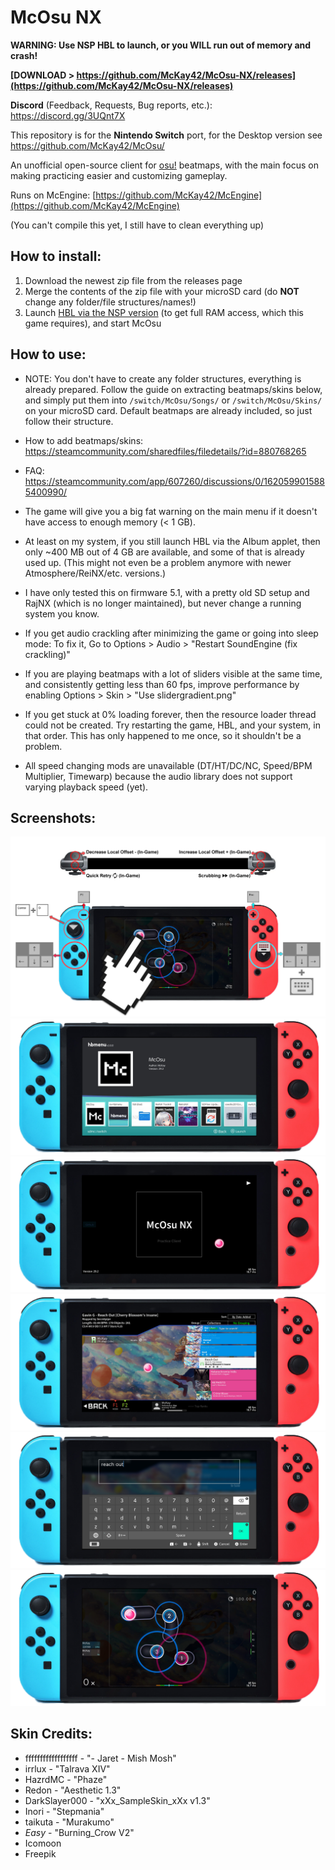 # McOsu NX

**WARNING: Use NSP HBL to launch, or you WILL run out of memory and crash!**

**[DOWNLOAD > https://github.com/McKay42/McOsu-NX/releases](https://github.com/McKay42/McOsu-NX/releases)**

**Discord** (Feedback, Requests, Bug reports, etc.): https://discord.gg/3UQnt7X

This repository is for the **Nintendo Switch** port, for the Desktop version see https://github.com/McKay42/McOsu/

An unofficial open-source client for [osu!](https://osu.ppy.sh) beatmaps, with the main focus on making practicing easier and customizing gameplay.

Runs on McEngine: [https://github.com/McKay42/McEngine](https://github.com/McKay42/McEngine)

(You can't compile this yet, I still have to clean everything up)

## How to install:
1. Download the newest zip file from the releases page
2. Merge the contents of the zip file with your microSD card (do **NOT** change any folder/file structures/names!)
3. Launch [HBL via the NSP version](https://gbatemp.net/threads/homebrew-menu-loader-legal-nsp.518433/) (to get full RAM access, which this game requires), and start McOsu

## How to use:
* NOTE: You don't have to create any folder structures, everything is already prepared. Follow the guide on extracting beatmaps/skins below, and simply put them into `/switch/McOsu/Songs/` or `/switch/McOsu/Skins/` on your microSD card. Default beatmaps are already included, so just follow their structure.

* How to add beatmaps/skins: https://steamcommunity.com/sharedfiles/filedetails/?id=880768265

* FAQ: https://steamcommunity.com/app/607260/discussions/0/1620599015885400990/

* The game will give you a big fat warning on the main menu if it doesn't have access to enough memory (< 1 GB).

* At least on my system, if you still launch HBL via the Album applet, then only ~400 MB out of 4 GB are available, and some of that is already used up. (This might not even be a problem anymore with newer Atmosphere/ReiNX/etc. versions.)

* I have only tested this on firmware 5.1, with a pretty old SD setup and RajNX (which is no longer maintained), but never change a running system you know.

* If you get audio crackling after minimizing the game or going into sleep mode: To fix it, Go to Options > Audio > "Restart SoundEngine (fix crackling)"

* If you are playing beatmaps with a lot of sliders visible at the same time, and consistently getting less than 60 fps, improve performance by enabling Options > Skin > "Use slidergradient.png"

* If you get stuck at 0% loading forever, then the resource loader thread could not be created. Try restarting the game, HBL, and your system, in that order. This has only happened to me once, so it shouldn't be a problem.

* All speed changing mods are unavailable (DT/HT/DC/NC, Speed/BPM Multiplier, Timewarp) because the audio library does not support varying playback speed (yet).

## Screenshots:
![controls](/screenshots/controls.png?raw=true)
![screenshot1](/screenshots/screen1.png?raw=true)
![screenshot2](/screenshots/screen2.png?raw=true)
![screenshot3](/screenshots/screen3.png?raw=true)
![screenshot4](/screenshots/screen4.png?raw=true)
![screenshot5](/screenshots/screen5.png?raw=true)

## Skin Credits:
- ffffffffffffffffff - "- Jaret - Mish Mosh"
- irrlux - "Talrava XIV"
- HazrdMC - "Phaze"
- Redon - "Aesthetic 1.3"
- DarkSlayer000 - "xXx_SampleSkin_xXx v1.3"
- Inori - "Stepmania"
- taikuta - "Murakumo"
- _Easy_ - "Burning_Crow V2"
- Icomoon
- Freepik
